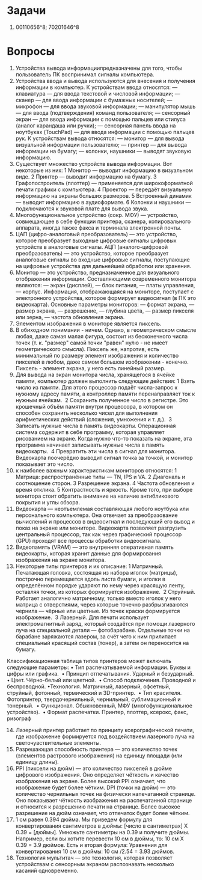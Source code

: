 Задачи
=
1) 00110656^8; 70201646^8

Вопросы
=
1) Устройства вывода информациипредназначены для того, чтобы пользователь ПК воспринимал сигналы компьютера.
2) Устройства ввода и вывода используются для внесения и получения информации в компьютер.
К устройствам ввода относятся:
— клавиатура — для ввода текстовой и числовой информации;
— сканер — для ввода информации с бумажных носителей;
— микрофон — для ввода звуковой информации;
— манипулятор мышь — для ввода (подтверждения) команд пользователя;
— сенсорный экран — для ввода информации с помощью пальцев или стилуса (аналог карандаша или ручки);
— сенсорная панель ввода на ноутбуках (TouchPad) — для ввода информации с помощью пальцев рук.
К устройствам вывода относятся:
— монитор — для вывода визуальной информации пользователю;
— принтер — для вывода информации на бумагу;
— колонки, наушники — выводят звуковую информацию.
3) Существует множество устройств вывода информации. Вот некоторые из них:
 1 Монитор — выводит информацию в визуальном виде.
 2 Принтер — выводит информацию на бумагу.
 3 Графопостроитель (плоттер) — применяется для широкоформатной печати графики с компьютера.
 4 Проектор — передаёт визуальную информацию на экраны больших размеров.
 5 Встроенный динамик — выводит информацию в аудиоформате.
 6 Колонки и наушники — подключаются к звуковой плате для вывода звука.
4) Многофункциональное устройство (сокр. МФУ) — устройство, совмещающее в себе функции принтера, сканера, копировального аппарата, иногда также факса и терминала электронной почты.
5) ЦАП (цифро-аналоговый преобразователь) — это устройство, которое преобразует выходные цифровые сигналы цифровых устройств в аналоговые сигналы.
АЦП (аналого-цифровой преобразователь) — это устройство, которое преобразует аналоговые сигналы во входные цифровые сигналы, поступающие на цифровые устройства для дальнейшей обработки или хранения.
6) Монитор — это устройство, предназначенное для визуального отображения информации.
Составляющими современного монитора являются:
— экран (дисплей),
— блок питания,
— платы управления,
— корпус.
Информация, отображающаяся на мониторе, поступает с электронного устройства, которое формирует видеосигнал (в ПК это видеокарта).
Основные параметры мониторов:
— формат экрана,
— размер экрана,
— разрешение,
— глубина цвета,
— размер пикселя или зерна,
— частота обновления экрана.
7) Элементом изображения в мониторе является пиксель.
8) В обиходном понимании - ничем. Однако, в геометрическом смысле любая, даже самая малая фигура, состоит из бесконечного числа точек (т. к. "размер" самой точки "равен" нулю - не имеет геометрического смысла). Пиксель же, напротив, есть минимальный по размеру элемент изображения и количество пикселей в любом, даже самом большом изображении - конечно. Пиксель - элемент экрана, у него есть линейный размер.
9) Для вывода на экран монитора числа, хранящегося в ячейке памяти, компьютер должен выполнить следующие действия:
 1 Взять число из памяти. Для этого процессор подаёт числа-запрос к нужному адресу памяти, а контроллер памяти перенаправляет ток к нужным ячейкам. 
 2 Сохранить полученное число в регистре. Это крошечный объём памяти внутри процессора, в котором он способен сохранить несколько чисел для выполнения арифметических действий (сложения, умножения и т. д.). 
 3 Записать нужные числа в память видеокарты. Операционная система содержит в себе программу, которая управляет рисованием на экране. Когда нужно что-то показать на экране, эта программа начинает записывать нужные числа в память видеокарты. 
 4 Превратить эти числа в сигнал для монитора. Видеокарта поочерёдно выводит сигнал точка за точкой, и монитор показывает это число. 
10) к наиболее важным характеристикам мониторов относятся:
 1 Матрица: распространённые типы — TN, IPS и VA.
 2 Диагональ и соотношение сторон.
 3 Разрешение экрана.
 4 Частота обновления и время отклика.
 5 Контрастность и яркость.
Кроме того, при выборе монитора стоит обратить внимание на наличие антибликового покрытия и углы обзора.
11) Видеокарта — неотъемлемая составляющая любого ноутбука или персонального компьютера.
Она отвечает за преобразование вычислений и процессов в видеосигнал и последующий его вывод и показ на экране или мониторе.
Видеокарта позволяет разгрузить центральный процессор, так как через графический процессор (GPU) проходят все процессы обработки видеосигнала.
12) Видеопамять (VRAM) — это внутренняя оперативная память видеокарты, которая хранит данные для формирования изображения на экране монитора.
13) Некоторые типы принтеров и их описание:
 1 Матричный. Печатающая головка, состоящая из набора иголок (матрицы), построчно перемещается вдоль листа бумаги, и иголки в определённом порядке ударяют по нему через красящую ленту, оставляя точки, из которых формируется изображение. 
 2 Струйный. Работает аналогично матричному, только вместо иголок у него матрица с отверстиями, через которые точечно разбрызгиваются чернила — чёрные или цветные. Из точек краски формируется изображение. 
 3 Лазерный. Для печати использует электромагнитный заряд, который создаётся при помощи лазерного луча на специальной детали — фотобарабане. Отдельные точки на барабане заряжаются лазером, за счёт чего к ним прилипает специальный красящий состав (тонер), а затем он переносится на бумагу. 

Классификационная таблица типов принтеров может включать следующие параметры:
 • Тип распечатываемой информации. Буквы и цифры или графика. 
 • Принцип отпечатывания. Ударный и безударный. 
 • Цвет. Чёрно-белый или цветной. 
 • Способ подключения. Проводной и беспроводной.
 •Технология. Матричный, лазерный, офсетный, струйный, фотонный, термический и 3D-принтер. 
 • Тип красителя. Фотопринтер, твердочернильный, чернильный, сублимационный и тонерный. 
 • Функционал. Обыкновенный, МФУ (многофункциональное устройство). 
 • Формат распечатки. Принтер, плоттер, ксерокс, факс, ризограф

14) Лазерный принтер работает по принципу ксерографической печати, где изображение формируется под воздействием лазерного луча на светочувствительные элементы.
15) Разрешающая способность принтера — это количество точек (элементов растрового изображения) на единицу площади (или единицу длины).
16) PPI (пиксели на дюйм) — это количество пикселей в дюйме цифрового изображения. Оно определяет чёткость и качество изображения на экране. Более высокий PPI означает, что изображение будет более чётким.
DPI (точки на дюйм) — это количество чернильных точек на физически напечатанной странице. Оно показывает чёткость изображения на распечатанной странице и относится к разрешению печати на странице. Более высокое разрешение на дюйм означает, что отпечаток будет более чётким.
17) 1 см равен 0.394 дюйма. Мы приведем формулу для конвертирования сантиметров в дюймы: [число в сантиметрах] X 0.39 = [дюймы]. Умножьте сантиметры на 0.39 и получите дюймы. Например, если вы хотите перевести 10 см в дюймы, то: 10 см X 0.39 = 3.9 дюймов. Есть и вторая формула: Уравнения для конвертирования 10 см в дюймы: 10 см /2.54 = 3.93 дюймов.
18) Технология мультитач — это технология, которая позволяет устройствам с сенсорным экраном распознавать несколько касаний одновременно.
